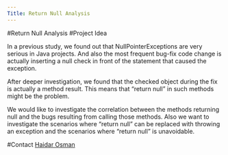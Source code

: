 ```yaml
---
Title: Return Null Analysis
---
```

#Return Null Analysis
#Project Idea

In a previous study, we found out that NullPointerExceptions are very serious in Java projects. And also the most frequent bug-fix code change is actually inserting a null check in front of the statement that caused the exception.

After deeper investigation, we found that the checked object during the fix is actually a method result. This means that “return null” in such methods might be the problem.

We would like to investigate the correlation between the methods returning null and the bugs resulting from calling those methods. Also we want to investigate the scenarios where “return null” can be replaced with throwing an exception and the scenarios where “return null” is unavoidable.

#Contact
[Haidar Osman](%base_url%/staff/Osman)
